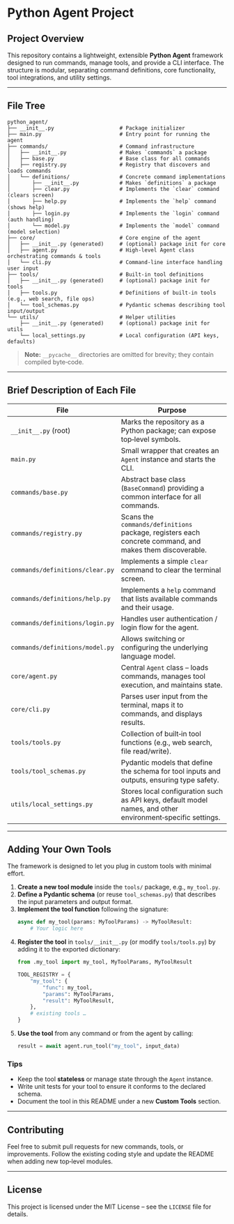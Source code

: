 # Python Agent Project

## Project Overview

This repository contains a lightweight, extensible **Python Agent** framework designed to run commands, manage tools, and provide a CLI interface. The structure is modular, separating command definitions, core functionality, tool integrations, and utility settings.

---

## File Tree

```
python_agent/
├── __init__.py                     # Package initializer
├── main.py                         # Entry point for running the agent
├── commands/                       # Command infrastructure
│   ├── __init__.py                 # Makes `commands` a package
│   ├── base.py                     # Base class for all commands
│   ├── registry.py                 # Registry that discovers and loads commands
│   └── definitions/                # Concrete command implementations
│       ├── __init__.py             # Makes `definitions` a package
│       ├── clear.py                # Implements the `clear` command (clears screen)
│       ├── help.py                 # Implements the `help` command (shows help)
│       ├── login.py                # Implements the `login` command (auth handling)
│       └── model.py                # Implements the `model` command (model selection)
├── core/                           # Core engine of the agent
│   ├── __init__.py (generated)     # (optional) package init for core
│   ├── agent.py                    # High‑level Agent class orchestrating commands & tools
│   └── cli.py                      # Command‑line interface handling user input
├── tools/                          # Built‑in tool definitions
│   ├── __init__.py (generated)     # (optional) package init for tools
│   ├── tools.py                    # Definitions of built‑in tools (e.g., web search, file ops)
│   └── tool_schemas.py             # Pydantic schemas describing tool input/output
└── utils/                          # Helper utilities
    ├── __init__.py (generated)     # (optional) package init for utils
    └── local_settings.py           # Local configuration (API keys, defaults)
```

> **Note:** `__pycache__` directories are omitted for brevity; they contain compiled byte‑code.

---

## Brief Description of Each File

| File | Purpose |
|------|---------|
| `__init__.py` (root) | Marks the repository as a Python package; can expose top‑level symbols. |
| `main.py` | Small wrapper that creates an `Agent` instance and starts the CLI. |
| `commands/base.py` | Abstract base class (`BaseCommand`) providing a common interface for all commands. |
| `commands/registry.py` | Scans the `commands/definitions` package, registers each concrete command, and makes them discoverable. |
| `commands/definitions/clear.py` | Implements a simple `clear` command to clear the terminal screen. |
| `commands/definitions/help.py` | Implements a `help` command that lists available commands and their usage. |
| `commands/definitions/login.py` | Handles user authentication / login flow for the agent. |
| `commands/definitions/model.py` | Allows switching or configuring the underlying language model. |
| `core/agent.py` | Central `Agent` class – loads commands, manages tool execution, and maintains state. |
| `core/cli.py` | Parses user input from the terminal, maps it to commands, and displays results. |
| `tools/tools.py` | Collection of built‑in tool functions (e.g., web search, file read/write). |
| `tools/tool_schemas.py` | Pydantic models that define the schema for tool inputs and outputs, ensuring type safety. |
| `utils/local_settings.py` | Stores local configuration such as API keys, default model names, and other environment‑specific settings. |

---

## Adding Your Own Tools

The framework is designed to let you plug in custom tools with minimal effort.

1. **Create a new tool module** inside the `tools/` package, e.g., `my_tool.py`.
2. **Define a Pydantic schema** (or reuse `tool_schemas.py`) that describes the input parameters and output format.
3. **Implement the tool function** following the signature:
   ```python
   async def my_tool(params: MyToolParams) -> MyToolResult:
       # Your logic here
   ```
4. **Register the tool** in `tools/__init__.py` (or modify `tools/tools.py`) by adding it to the exported dictionary:
   ```python
   from .my_tool import my_tool, MyToolParams, MyToolResult

   TOOL_REGISTRY = {
       "my_tool": {
           "func": my_tool,
           "params": MyToolParams,
           "result": MyToolResult,
       },
       # existing tools …
   }
   ```
5. **Use the tool** from any command or from the agent by calling:
   ```python
   result = await agent.run_tool("my_tool", input_data)
   ```

### Tips
- Keep the tool **stateless** or manage state through the `Agent` instance.
- Write unit tests for your tool to ensure it conforms to the declared schema.
- Document the tool in this README under a new **Custom Tools** section.

---

## Contributing

Feel free to submit pull requests for new commands, tools, or improvements. Follow the existing coding style and update the README when adding new top‑level modules.

---

## License

This project is licensed under the MIT License – see the `LICENSE` file for details.
